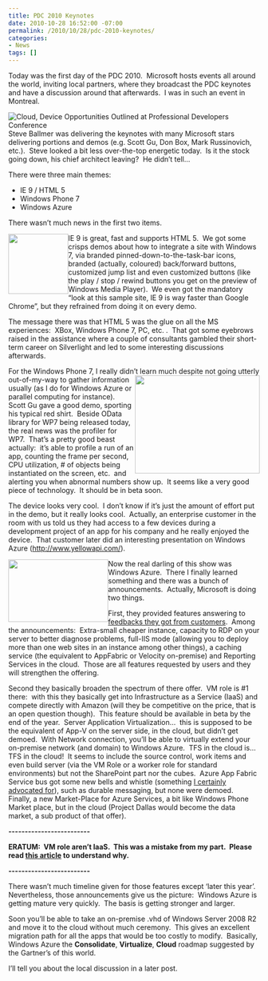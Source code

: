 ```yaml
---
title: PDC 2010 Keynotes
date: 2010-10-28 16:52:00 -07:00
permalink: /2010/10/28/pdc-2010-keynotes/
categories:
- News
tags: []
---
```

<p>Today was the first day of the PDC 2010.&#160; Microsoft hosts events all around the world, inviting local partners, where they broadcast the PDC keynotes and have a discussion around that afterwards.&#160; I was in such an event in Montreal.</p>  <p><img style="display:inline;margin-left:0;margin-right:0;" title="Cloud, Device Opportunities Outlined at Professional Developers Conference" alt="Cloud, Device Opportunities Outlined at Professional Developers Conference" align="right" src="http://www.microsoft.com/presspass/_resources/images/homepage/2010/hero/event_pdc10postkeynote_hero.jpg" />Steve Ballmer was delivering the keynotes with many Microsoft stars delivering portions and demos (e.g. Scott Gu, Don Box, Mark Russinovich, etc.).&#160; Steve looked a bit less over-the-top energetic today.&#160; Is it the stock going down, his chief architect leaving?&#160; He didn’t tell…</p>  <p>There were three main themes:</p>  <ul>   <li>IE 9 / HTML 5 </li>    <li>Windows Phone 7 </li>    <li>Windows Azure </li> </ul>  <p>There wasn’t much news in the first two items.</p>  <p><img style="display:inline;margin-left:0;margin-right:0;" align="left" src="http://i1-news.softpedia-static.com/images/news2/Internet-Explorer-9-IE9-Early-Preview-Demo-2.jpg" width="120" height="120" />IE 9 is great, fast and supports HTML 5.&#160; We got some crisps demos about how to integrate a site with Windows 7, via branded pinned-down-to-the-task-bar icons, branded (actually, coloured) back/forward buttons, customized jump list and even customized buttons (like the play / stop / rewind buttons you get on the preview of Windows Media Player).&#160; We even got the mandatory “look at this sample site, IE 9 is way faster than Google Chrome”, but they refrained from doing it on every demo.</p>  <p>The message there was that HTML 5 was the glue on all the MS experiences:&#160; XBox, Windows Phone 7, PC, etc. .&#160; That got some eyebrows raised in the assistance where a couple of consultants gambled their short-term career on Silverlight and led to some interesting discussions afterwards.</p>  <p>For the Windows Phone 7, I really didn’t learn much despite not going utterly out-of-my-way<img style="display:inline;margin-left:0;margin-right:0;" align="right" src="http://images.intomobile.com/wp-content/uploads/2010/08/windows-phone-7-smartphone.jpg" width="250" height="196" /> to gather information usually (as I do for Windows Azure or parallel computing for instance).&#160; Scott Gu gave a good demo, sporting his typical red shirt.&#160; Beside OData library for WP7 being released today, the real news was the profiler for WP7.&#160; That’s a pretty good beast actually:&#160; it’s able to profile a run of an app, counting the frame per second, CPU utilization, # of objects being instantiated on the screen, etc.&#160; and alerting you when abnormal numbers show up.&#160; It seems like a very good piece of technology.&#160; It should be in beta soon.</p>  <p>The device looks very cool.&#160; I don’t know if it’s just the amount of effort put in the demo, but it really looks cool.&#160; Actually, an enterprise customer in the room with us told us they had access to a few devices during a development project of an app for his company and he really enjoyed the device.&#160; That customer later did an interesting presentation on Windows Azure (<a title="http://www.yellowapi.com/" href="http://www.yellowapi.com/">http://www.yellowapi.com/</a>).</p>  <p><img style="display:inline;margin-left:0;margin-right:0;" align="left" src="http://www.deviantart.com/download/143907838/Windows_Azure_by_PacMani.jpg" width="200" height="125" />Now the real darling of this show was Windows Azure.&#160; There I finally learned something and there was a bunch of announcements.&#160; Actually, Microsoft is doing two things.</p>  <p>First, they provided features answering to <a href="http://vincentlauzon.wordpress.com/2010/08/26/windows-azure-customer-feedback/">feedbacks they got from customers</a>.&#160; Among the announcements:&#160; Extra-small cheaper instance, capacity to RDP on your server to better diagnose problems, full-IIS mode (allowing you to deploy more than one web sites in an instance among other things), a caching service (the equivalent to AppFabric or Velocity on-premise) and Reporting Services in the cloud.&#160; Those are all features requested by users and they will strengthen the offering.</p>  <p>Second they basically broaden the spectrum of there offer.&#160; VM role is #1 there:&#160; with this they basically get into Infrastructure as a Service (IaaS) and compete directly with Amazon (will they be competitive on the price, that is an open question though).&#160; This feature should be available in beta by the end of the year.&#160; Server Application Virtualization…&#160; this is supposed to be the equivalent of App-V on the server side, in the cloud, but didn’t get demoed.&#160; With Network connection, you’ll be able to virtually extend your on-premise network (and domain) to Windows Azure.&#160; TFS in the cloud is…&#160; TFS in the cloud!&#160; It seems to include the source control, work items and even build server (via the VM Role or a worker role for standard environments) but not the SharePoint part nor the cubes.&#160; Azure App Fabric Service bus got some new bells and whistle (something <a href="http://vincentlauzon.wordpress.com/2010/08/04/event-bus-in-windows-azure/">I certainly advocated for</a>), such as durable messaging, but none were demoed.&#160; Finally, a new Market-Place for Azure Services, a bit like Windows Phone Market place, but in the cloud (Project Dallas would become the data market, a sub product of that offer).</p>  <p><strong>-------------------------</strong></p>  <p><strong>ERATUM:&#160; VM role aren’t IaaS.&#160; This was a mistake from my part.&#160; Please read <a href="http://vincentlauzon.wordpress.com/2012/01/15/vm-roles-arent-iaas/">this article</a> to understand why.</strong></p>  <p><strong>-------------------------</strong></p>  <p>There wasn’t much timeline given for those features except ‘later this year’.&#160; Nevertheless, those announcements give us the picture:&#160; Windows Azure is getting mature very quickly.&#160; The basis is getting stronger and larger.</p>  <p>Soon you’ll be able to take an on-premise .vhd of Windows Server 2008 R2 and move it to the cloud without much ceremony.&#160; This gives an excellent migration path for all the apps that would be too costly to modify.&#160; Basically, Windows Azure the <strong>Consolidate</strong>, <strong>Virtualize</strong>, <strong>Cloud</strong> roadmap suggested by the Gartner’s of this world.</p>  <p>I’ll tell you about the local discussion in a later post.</p>